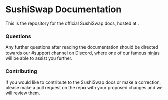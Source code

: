 # SushiSwap Documentation

This is the repository for the official SushiSwap docs, hosted at []().

### Questions

Any further questions after reading the documentation should be directed towards our #support channel on Discord, where one of our famous ninjas will be able to assist you further.

### Contributing

If you would like to contribute to the SushiSwap docs or make a correction, please make a pull request on the repo with your proposed changes and we will review them.
